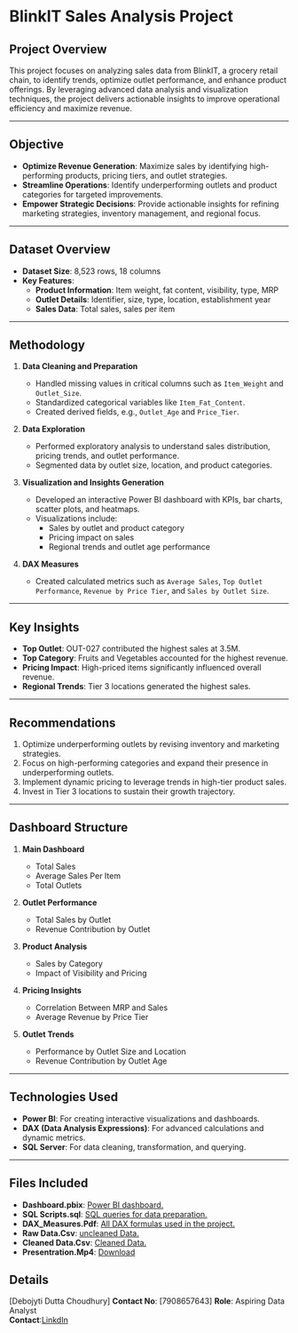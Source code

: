 # BlinkIT Sales Analysis Project

## Project Overview
This project focuses on analyzing sales data from BlinkIT, a grocery retail chain, to identify trends, optimize outlet performance, and enhance product offerings. By leveraging advanced data analysis and visualization techniques, the project delivers actionable insights to improve operational efficiency and maximize revenue.

---

## Objective
- **Optimize Revenue Generation**: Maximize sales by identifying high-performing products, pricing tiers, and outlet strategies.
- **Streamline Operations**: Identify underperforming outlets and product categories for targeted improvements.
- **Empower Strategic Decisions**: Provide actionable insights for refining marketing strategies, inventory management, and regional focus.

---

## Dataset Overview
- **Dataset Size**: 8,523 rows, 18 columns
- **Key Features**:
  - **Product Information**: Item weight, fat content, visibility, type, MRP
  - **Outlet Details**: Identifier, size, type, location, establishment year
  - **Sales Data**: Total sales, sales per item

---

## Methodology
1. **Data Cleaning and Preparation**
   - Handled missing values in critical columns such as `Item_Weight` and `Outlet_Size`.
   - Standardized categorical variables like `Item_Fat_Content`.
   - Created derived fields, e.g., `Outlet_Age` and `Price_Tier`.

2. **Data Exploration**
   - Performed exploratory analysis to understand sales distribution, pricing trends, and outlet performance.
   - Segmented data by outlet size, location, and product categories.

3. **Visualization and Insights Generation**
   - Developed an interactive Power BI dashboard with KPIs, bar charts, scatter plots, and heatmaps.
   - Visualizations include:
     - Sales by outlet and product category
     - Pricing impact on sales
     - Regional trends and outlet age performance

4. **DAX Measures**
   - Created calculated metrics such as `Average Sales`, `Top Outlet Performance`, `Revenue by Price Tier`, and `Sales by Outlet Size`.

---

## Key Insights
- **Top Outlet**: OUT-027 contributed the highest sales at 3.5M.
- **Top Category**: Fruits and Vegetables accounted for the highest revenue.
- **Pricing Impact**: High-priced items significantly influenced overall revenue.
- **Regional Trends**: Tier 3 locations generated the highest sales.

---

## Recommendations
1. Optimize underperforming outlets by revising inventory and marketing strategies.
2. Focus on high-performing categories and expand their presence in underperforming outlets.
3. Implement dynamic pricing to leverage trends in high-tier product sales.
4. Invest in Tier 3 locations to sustain their growth trajectory.

---

## Dashboard Structure
1. **Main Dashboard**
   - Total Sales
   - Average Sales Per Item
   - Total Outlets

2. **Outlet Performance**
   - Total Sales by Outlet
   - Revenue Contribution by Outlet

3. **Product Analysis**
   - Sales by Category
   - Impact of Visibility and Pricing

4. **Pricing Insights**
   - Correlation Between MRP and Sales
   - Average Revenue by Price Tier

5. **Outlet Trends**
   - Performance by Outlet Size and Location
   - Revenue Contribution by Outlet Age

---

## Technologies Used
- **Power BI**: For creating interactive visualizations and dashboards.
- **DAX (Data Analysis Expressions)**: For advanced calculations and dynamic metrics.
- **SQL Server**: For data cleaning, transformation, and querying.

---

## Files Included
- **Dashboard.pbix**: [Power BI dashboard.](https://drive.google.com/file/d/1sJ-uf5X8exwDRDhYOI0D5PpSf9KQv5HO/view?usp=sharing)
- **SQL Scripts.sql**: [SQL queries for data preparation.](https://drive.google.com/file/d/1gTCTTSRRTw2xjo-WlWCanj05CqCjKZje/view?usp=sharing)
- **DAX_Measures.Pdf**: [All DAX formulas used in the project.](https://drive.google.com/file/d/10FdqU4vYveZP-nLoku39AApfR9Gl44RW/view?usp=sharing)
- **Raw Data.Csv**: [uncleaned Data.](https://drive.google.com/file/d/1Z5SJQLy83ZS1PmxuCW9H1C3XeEf_Ovu_/view?usp=sharing)
- **Cleaned Data.Csv**: [Cleaned Data.](https://drive.google.com/file/d/1QHd8i0wm9Dqfhpltadi4q1-kHnL3Nxf0/view?usp=sharing)
- **Presentration.Mp4**: [Download](https://drive.google.com/file/d/1fpjmp5JtBIGh1Y-j7jVEuZolpTIQ_2Lc/view?usp=sharing)
 
## Details
[Debojyti Dutta Choudhury]
**Contact No**: [7908657643]
**Role**: Aspiring Data Analyst  
**Contact**:[LinkdIn](https://www.linkedin.com/in/debojyti-dutta-choudhury)
